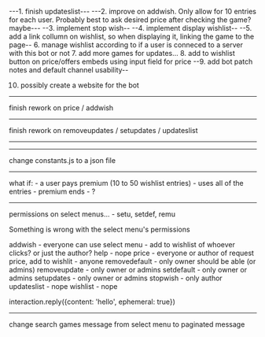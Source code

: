 ---1. finish updateslist---
---2. improve on addwish. Only allow for 10 entries for each user. Probably best to ask desired price after checking the game? maybe---
--3. implement stop wish--
--4. implement display wishlist--
--5. add a link collumn on wishlist, so when displaying it, linking the game to the page--
6. manage wishlist according to if a user is conneced to a server with this bot or not
7. add more games for updates...
8. add to wishlist button on price/offers embeds using input field for price
--9. add bot patch notes and default channel usability--

10. possibly create a website for the bot



---------------------------------------------

finish rework on price / addwish

---------------------------------------------

finish rework on removeupdates / setupdates / updateslist

-------------------------------------------------





--------------------------------------------------


change constants.js to a json file



----------------------------------------------------

what if:
    - a user pays premium (10 to 50 wishlist entries)
    - uses all of the entries
    - premium ends
    - ?


-------------------------------------------------

permissions on select menus... 
    - setu, setdef, remu


Something is wrong with the select menu's permissions

addwish - everyone can use select menu - add to wishlist of whoever clicks? or just the author?
help - nope
price - everyone or author of request
 price, add to wishlit - anyone
removedefault - only owner should be able (or admins)
removeupdate - only owner or admins
setdefault - only owner or admins
setupdates - only owner or admins
stopwish - only author
updateslist - nope
wishlist - nope

interaction.reply({content: 'hello', ephemeral: true})


-----------------------------------------------------

change search games message from select menu to paginated message